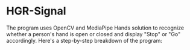 # HGR-Signal
The program uses OpenCV and MediaPipe Hands solution to recognize whether a person's hand is open or closed and display "Stop" or "Go" accordingly. Here's a step-by-step breakdown of the program:

